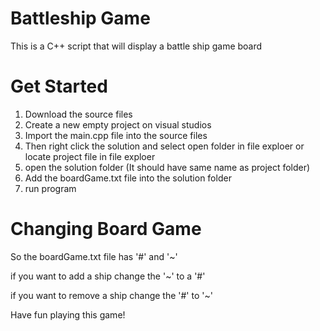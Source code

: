 # Battleship Game
This is a C++ script that will display a battle ship game board

# Get Started

1. Download the source files
2. Create a new empty project on visual studios
3. Import the main.cpp file into the source files
4. Then right click the solution and select open folder in file exploer or locate project file in file exploer
6. open the solution folder (It should have same name as project folder)
7. Add the boardGame.txt file into the solution folder
8. run program

# Changing Board Game 

So the boardGame.txt file has '#' and '~'

if you want to add a ship change the '~' to a '#'


if you want to remove a ship change the '#' to '~'


Have fun playing this game!



